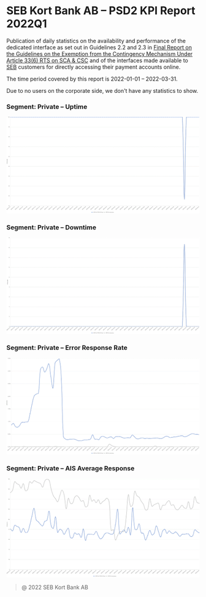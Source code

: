 # SEB Kort Bank AB – PSD2 KPI Report 2022Q1

Publication of daily statistics on the availability and performance of the dedicated interface as set out in Guidelines 2.2 and 2.3 in [Final Report on the Guidelines on the Exemption from the Contingency Mechanism Under Article 33(6) RTS on SCA & CSC](https://eba.europa.eu/sites/default/documents/files/documents/10180/2250578/4e3b9449-ecf9-4756-8006-cbbe74db6d03/Final%20Report%20on%20Guidelines%20on%20the%20exemption%20to%20the%20fall%20back.pdf?retry=1) and of the interfaces made available to [SEB](https://sebgroup.com) customers for directly accessing their payment accounts online.

The time period covered by this report is 2022-01-01 – 2022-03-31.

Due to no users on the corporate side, we don't have any statistics to show. 


### Segment: Private – Uptime
![private_uptime][private_uptime]
### Segment: Private – Downtime
![private_downtime][private_downtime]
### Segment: Private – Error Response Rate
![private_error][private_error]
### Segment: Private – AIS Average Response
![private_ais][private_ais]

[private_ais]: ./SEB_CARD_private_ais.gif
[private_downtime]: ./SEB_CARD_private_downtime.gif
[private_error]: ./SEB_CARD_private_error.gif
[private_uptime]: ./SEB_CARD_private_uptime.gif

> @ 2022 SEB Kort Bank AB